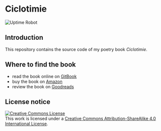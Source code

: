 # Ciclotimie

![Uptime Robot](https://img.shields.io/uptimerobot/status/m788022342-8b6e1942468d1bb5653592a1)

## Introduction

This repository contains the source code of my poetry book *Ciclotimie*.

## Where to find the book

* read the book online on [GitBook](https://ciclotimie.reale.info/)
* buy the book on [Amazon](https://www.amazon.com/dp/B0948JY9VT)
* review the book on [Goodreads](https://www.goodreads.com/book/show/57988897-ciclotimie)

## License notice

<a rel="license" href="http://creativecommons.org/licenses/by-sa/4.0/"><img alt="Creative Commons License" style="border-width:0" src="https://i.creativecommons.org/l/by-sa/4.0/88x31.png" /></a><br />This work is licensed under a <a rel="license" href="http://creativecommons.org/licenses/by-sa/4.0/">Creative Commons Attribution-ShareAlike 4.0 International License</a>.
